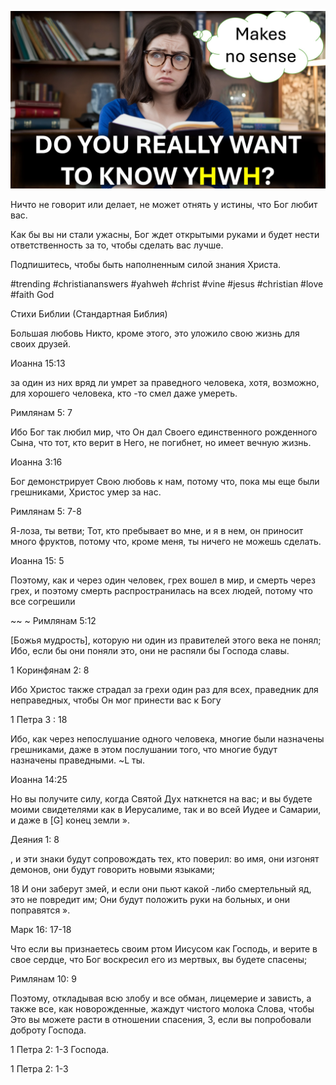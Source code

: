 ![Video cover image](../cover.jpg "cover photo")

Ничто не говорит или делает, не может отнять у истины, что Бог любит вас.

Как бы вы ни стали ужасны, Бог ждет открытыми руками и будет нести ответственность за то, чтобы сделать вас лучше.

Подпишитесь, чтобы быть наполненным силой знания Христа.

#trending #christiananswers #yahweh #christ #vine #jesus #christian #love #faith God

Стихи Библии (Стандартная Библия)

Большая любовь Никто, кроме этого, это уложило свою жизнь для своих друзей.

Иоанна 15:13

за один из них вряд ли умрет за праведного человека, хотя, возможно, для хорошего человека, кто -то смел даже умереть.

Римлянам 5: 7

Ибо Бог так любил мир, что Он дал Своего единственного рожденного Сына, что тот, кто верит в Него, не погибнет, но имеет вечную жизнь.

Иоанна 3:16

Бог демонстрирует Свою любовь к нам, потому что, пока мы еще были грешниками, Христос умер за нас.

Римлянам 5: 7-8

Я-лоза, ты ветви; Тот, кто пребывает во мне, и я в нем, он приносит много фруктов, потому что, кроме меня, ты ничего не можешь сделать.

Иоанна 15: 5

Поэтому, как и через один человек, грех вошел в мир, и смерть через грех, и поэтому смерть распространилась на всех людей, потому что все согрешили

~~ ~ Римлянам 5:12

[Божья мудрость], которую ни один из правителей этого века не понял; Ибо, если бы они поняли это, они не распяли бы Господа славы.

1 Коринфянам 2: 8

Ибо Христос также страдал за грехи один раз для всех, праведник для неправедных, чтобы Он мог принести вас к Богу

1 Петра 3 : 18

Ибо, как через непослушание одного человека, многие были назначены грешниками, даже в этом послушании того, что многие будут назначены праведными. ~L ты.

Иоанна 14:25

Но вы получите силу, когда Святой Дух наткнется на вас; и вы будете моими свидетелями как в Иерусалиме, так и во всей Иудее и Самарии, и даже в [G] конец земли ».

Деяния 1: 8

, и эти знаки будут сопровождать тех, кто поверил: во имя, они изгонят демонов, они будут говорить новыми языками;

18 И они заберут змей, и если они пьют какой -либо смертельный яд, это не повредит им; Они будут положить руки на больных, и они поправятся ».

Марк 16: 17-18

Что если вы признаетесь своим ртом Иисусом как Господь, и верите в свое сердце, что Бог воскресил его из мертвых, вы будете спасены;

Римлянам 10: 9

Поэтому, откладывая всю злобу и все обман, лицемерие и зависть, а также все, как новорожденные, жаждут чистого молока Слова, чтобы Это вы можете расти в отношении спасения, 3, если вы попробовали доброту Господа.

1 Петра 2: 1-3 Господа.

1 Петра 2: 1-3